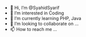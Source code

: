 - 👋 Hi, I’m @SyahidSyarif
- 👀 I’m interested in Coding
- 🌱 I’m currently learning PHP, Java
- 💞️ I’m looking to collaborate on ...
- 📫 How to reach me ...

<!---
SyahidSyarif/SyahidSyarif is a ✨ special ✨ repository because its `README.md` (this file) appears on your GitHub profile.
You can click the Preview link to take a look at your changes.
--->
